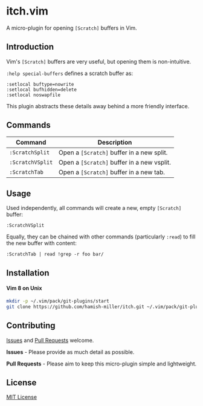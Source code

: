 # itch.vim

A micro-plugin for opening `[Scratch]` buffers in Vim.


## Introduction

Vim's `[Scratch]` buffers are very useful, but opening them is non-intuitive.

`:help special-buffers` defines a scratch buffer as:

```vim
:setlocal buftype=nowrite
:setlocal bufhidden=delete
:setlocal noswapfile
```

This plugin abstracts these details away behind a more friendly interface.


## Commands

| Command           | Description                                             |
| ----------------- | ------------------------------------------------------- |
| `:ScratchSplit`   | Open a `[Scratch]` buffer in a new split.               |
| `:ScratchVSplit`  | Open a `[Scratch]` buffer in a new vsplit.              |
| `:ScratchTab`     | Open a `[Scratch]` buffer in a new tab.                 |


## Usage

Used independently, all commands will create a new, empty `[Scratch]` buffer:

```vim
:ScratchVSplit
```

Equally, they can be chained with other commands (particularly `:read`) to fill
the new buffer with content:

```vim
:ScratchTab | read !grep -r foo bar/
```


## Installation

#### Vim 8 on Unix

```sh
mkdir -p ~/.vim/pack/git-plugins/start
git clone https://github.com/hamish-miller/itch.git ~/.vim/pack/git-plugins/start/itch
```


## Contributing

[Issues][issues] and [Pull Requests][pulls] welcome.

**Issues** - Please provide as much detail as possible.

**Pull Requests** - Please aim to keep this micro-plugin simple and lightweight.


## License

[MIT License](LICENSE)


[itch]:   https://github.com/hamish-miller/itch
[issues]: https://github.com/hamish-miller/itch/issues
[pulls]:  https://github.com/hamish-miller/itch/pulls
